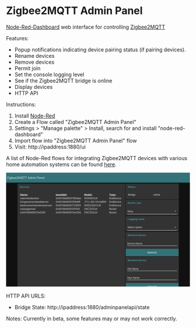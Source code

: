 # Zigbee2MQTT Admin Panel
[Node-Red-Dashboard](https://github.com/node-red/node-red-dashboard) web interface for controlling [Zigbee2MQTT](https://github.com/Koenkk/zigbee2mqtt)

Features:
* Popup notifications indicating device pairing status (if pairing devices).
* Rename devices
* Remove devices
* Permit join
* Set the console logging level
* See if the Zigbee2MQTT bridge is online
* Display devices
* HTTP API

Instructions:

1) Install [Node-Red](https://nodered.org/)
2) Create a Flow called "Zigbee2MQTT Admin Panel"
3) Settings > "Manage palette" > Install, search for and install "node-red-dashboard"
4) Import flow into "Zigbee2MQTT Admin Panel" flow
5) Visit: http://ipaddress:1880/ui

A list of Node-Red flows for integrating Zigbee2MQTT devices with various home automation systems can be found [here](https://github.com/ben423423n32j14e/zigbee2mqttflowdevices).


![Screenshot](screenshot.png)

HTTP API URLS:
* Bridge State: http://ipaddress:1880/adminpanelapi/state

Notes:
Currently in beta, some features may or may not work correctly.
